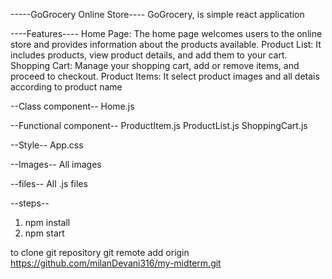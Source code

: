 -----GoGrocery Online Store----
GoGrocery, is simple react application

----Features----
Home Page: The home page welcomes users to the online store and provides information about the products available.
Product List: It includes products, view product details, and add them to your cart.
Shopping Cart: Manage your shopping cart, add or remove items, and proceed to checkout.
Product Items: It select product images and all detais according to product name

--Class component--
Home.js

--Functional component--
ProductItem.js
ProductList.js
ShoppingCart.js

--Style--
App.css

--Images--
All images

--files--
All .js files

--steps--

1. npm install
2. npm start

to clone git repository
 git remote add origin https://github.com/milanDevani316/my-midterm.git
